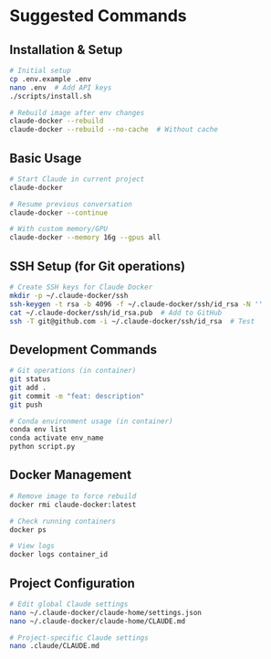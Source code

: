 # Suggested Commands

## Installation & Setup
```bash
# Initial setup
cp .env.example .env
nano .env  # Add API keys
./scripts/install.sh

# Rebuild image after env changes
claude-docker --rebuild
claude-docker --rebuild --no-cache  # Without cache
```

## Basic Usage
```bash
# Start Claude in current project
claude-docker

# Resume previous conversation
claude-docker --continue

# With custom memory/GPU
claude-docker --memory 16g --gpus all
```

## SSH Setup (for Git operations)
```bash
# Create SSH keys for Claude Docker
mkdir -p ~/.claude-docker/ssh
ssh-keygen -t rsa -b 4096 -f ~/.claude-docker/ssh/id_rsa -N ''
cat ~/.claude-docker/ssh/id_rsa.pub  # Add to GitHub
ssh -T git@github.com -i ~/.claude-docker/ssh/id_rsa  # Test
```

## Development Commands
```bash
# Git operations (in container)
git status
git add .
git commit -m "feat: description"
git push

# Conda environment usage (in container)
conda env list
conda activate env_name
python script.py
```

## Docker Management
```bash
# Remove image to force rebuild
docker rmi claude-docker:latest

# Check running containers
docker ps

# View logs
docker logs container_id
```

## Project Configuration
```bash
# Edit global Claude settings
nano ~/.claude-docker/claude-home/settings.json
nano ~/.claude-docker/claude-home/CLAUDE.md

# Project-specific Claude settings
nano .claude/CLAUDE.md
```